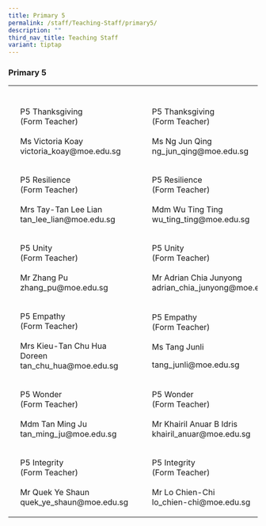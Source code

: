 ```yaml
---
title: Primary 5
permalink: /staff/Teaching-Staff/primary5/
description: ""
third_nav_title: Teaching Staff
variant: tiptap
---
```

<h3>Primary 5</h3>
<table>
    <tbody>
        <tr>
            <th rowspan="1" colspan="1">
                <p></p>
            </th>
            <th rowspan="1" colspan="1">
                <p></p>
            </th>
            <th rowspan="1" colspan="1">
                <p></p>
            </th>
            <th rowspan="1" colspan="1">
                <p></p>
            </th>
            <th rowspan="1" colspan="1">
                <p></p>
            </th>
            <th rowspan="1" colspan="1">
                <p></p>
            </th>
        </tr>
        <tr>
            <td rowspan="1" colspan="1">
                <p></p>
            </td>
            <td rowspan="1" colspan="1">
                <p>P5 Thanksgiving
                    <br>(Form Teacher)
                    <br>
                    <br>Ms Victoria Koay
                    <br>victoria_koay@moe.edu.sg</p>
            </td>
            <td rowspan="1" colspan="1">
                <p></p>
            </td>
            <td rowspan="1" colspan="1">
                <p></p>
            </td>
            <td rowspan="1" colspan="1">
                <p>P5 Thanksgiving
                    <br>(Form Teacher)
                    <br>
                    <br>Ms Ng Jun Qing
                    <br>ng_jun_qing@moe.edu.sg</p>
            </td>
            <td rowspan="1" colspan="1">
                <p></p>
            </td>
        </tr>
        <tr>
            <td rowspan="1" colspan="1">
                <p></p>
            </td>
            <td rowspan="1" colspan="1">
                <p>P5 Resilience
                    <br>(Form Teacher)
                    <br>
                    <br>Mrs Tay-Tan Lee Lian
                    <br>tan_lee_lian@moe.edu.sg</p>
            </td>
            <td rowspan="1" colspan="1">
                <p></p>
            </td>
            <td rowspan="1" colspan="1">
                <p></p>
            </td>
            <td rowspan="1" colspan="1">
                <p>P5 Resilience
                    <br>(Form Teacher)
                    <br>
                    <br>Mdm Wu Ting Ting
                    <br>wu_ting_ting@moe.edu.sg</p>
            </td>
            <td rowspan="1" colspan="1">
                <p></p>
            </td>
        </tr>
        <tr>
            <td rowspan="1" colspan="1">
                <p></p>
            </td>
            <td rowspan="1" colspan="1">
                <p>P5 Unity
                    <br>(Form Teacher)
                    <br>
                    <br>Mr Zhang Pu
                    <br>zhang_pu@moe.edu.sg</p>
            </td>
            <td rowspan="1" colspan="1">
                <p></p>
            </td>
            <td rowspan="1" colspan="1">
                <p></p>
            </td>
            <td rowspan="1" colspan="1">
                <p>P5 Unity
                    <br>(Form Teacher)
                    <br>
                    <br>Mr Adrian Chia Junyong
                    <br>adrian_chia_junyong@moe.edu.sg</p>
            </td>
            <td rowspan="1" colspan="1">
                <p></p>
            </td>
        </tr>
        <tr>
            <td rowspan="1" colspan="1">
                <p></p>
            </td>
            <td rowspan="1" colspan="1">
                <p>P5 Empathy
                    <br>(Form Teacher)
                    <br>
                    <br>Mrs Kieu-Tan Chu Hua Doreen
                    <br>tan_chu_hua@moe.edu.sg</p>
            </td>
            <td rowspan="1" colspan="1">
                <p></p>
            </td>
            <td rowspan="1" colspan="1">
                <p></p>
            </td>
            <td rowspan="1" colspan="1">
                <p>P5 Empathy
                    <br>(Form Teacher)
                    <br>
                    <br>Ms Tang Junli</p>
                <p>tang_junli@moe.edu.sg</p>
            </td>
            <td rowspan="1" colspan="1">
                <p></p>
            </td>
        </tr>
        <tr>
            <td rowspan="1" colspan="1">
                <p></p>
            </td>
            <td rowspan="1" colspan="1">
                <p>P5 Wonder
                    <br>(Form Teacher)
                    <br>
                    <br>Mdm Tan Ming Ju
                    <br>tan_ming_ju@moe.edu.sg</p>
            </td>
            <td rowspan="1" colspan="1">
                <p></p>
            </td>
            <td rowspan="1" colspan="1">
                <p></p>
            </td>
            <td rowspan="1" colspan="1">
                <p>P5 Wonder
                    <br>(Form Teacher)
                    <br>
                    <br>Mr Khairil Anuar B Idris
                    <br>khairil_anuar@moe.edu.sg</p>
            </td>
            <td rowspan="1" colspan="1">
                <p></p>
            </td>
        </tr>
        <tr>
            <td rowspan="1" colspan="1">
                <p></p>
            </td>
            <td rowspan="1" colspan="1">
                <p>P5 Integrity
                    <br>(Form Teacher)
                    <br>
                    <br>Mr Quek Ye Shaun
                    <br>quek_ye_shaun@moe.edu.sg</p>
            </td>
            <td rowspan="1" colspan="1">
                <p></p>
            </td>
            <td rowspan="1" colspan="1">
                <p></p>
            </td>
            <td rowspan="1" colspan="1">
                <p>P5 Integrity
                    <br>(Form Teacher)
                    <br>
                    <br>Mr Lo Chien-Chi
                    <br>lo_chien-chi@moe.edu.sg</p>
            </td>
            <td rowspan="1" colspan="1">
                <p></p>
            </td>
        </tr>
    </tbody>
</table>
<p></p>